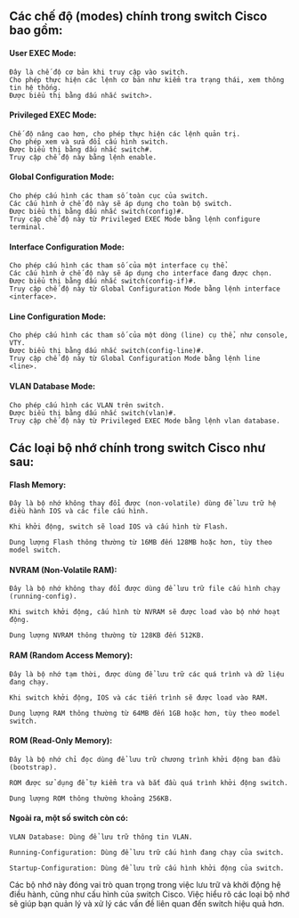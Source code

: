 ## Các chế độ (modes) chính trong switch Cisco bao gồm:

#### User EXEC Mode:

    Đây là chế độ cơ bản khi truy cập vào switch.
    Cho phép thực hiện các lệnh cơ bản như kiểm tra trạng thái, xem thông tin hệ thống.
    Được biểu thị bằng dấu nhắc switch>.

#### Privileged EXEC Mode:

    Chế độ nâng cao hơn, cho phép thực hiện các lệnh quản trị.
    Cho phép xem và sửa đổi cấu hình switch.
    Được biểu thị bằng dấu nhắc switch#.
    Truy cập chế độ này bằng lệnh enable.

#### Global Configuration Mode:

    Cho phép cấu hình các tham số toàn cục của switch.
    Các cấu hình ở chế độ này sẽ áp dụng cho toàn bộ switch.
    Được biểu thị bằng dấu nhắc switch(config)#.
    Truy cập chế độ này từ Privileged EXEC Mode bằng lệnh configure terminal.

#### Interface Configuration Mode:
 
    Cho phép cấu hình các tham số của một interface cụ thể.
    Các cấu hình ở chế độ này sẽ áp dụng cho interface đang được chọn.
    Được biểu thị bằng dấu nhắc switch(config-if)#.
    Truy cập chế độ này từ Global Configuration Mode bằng lệnh interface <interface>.

#### Line Configuration Mode:

    Cho phép cấu hình các tham số của một dòng (line) cụ thể, như console, VTY.
    Được biểu thị bằng dấu nhắc switch(config-line)#.
    Truy cập chế độ này từ Global Configuration Mode bằng lệnh line <line>.

#### VLAN Database Mode:

    Cho phép cấu hình các VLAN trên switch.
    Được biểu thị bằng dấu nhắc switch(vlan)#.
    Truy cập chế độ này từ Privileged EXEC Mode bằng lệnh vlan database.

## Các loại bộ nhớ chính trong switch Cisco như sau:

#### Flash Memory:

    Đây là bộ nhớ không thay đổi được (non-volatile) dùng để lưu trữ hệ điều hành IOS và các file cấu hình.

    Khi khởi động, switch sẽ load IOS và cấu hình từ Flash.

    Dung lượng Flash thông thường từ 16MB đến 128MB hoặc hơn, tùy theo model switch.

#### NVRAM (Non-Volatile RAM):

    Đây là bộ nhớ không thay đổi được dùng để lưu trữ file cấu hình chạy (running-config).

    Khi switch khởi động, cấu hình từ NVRAM sẽ được load vào bộ nhớ hoạt động.

    Dung lượng NVRAM thông thường từ 128KB đến 512KB.

#### RAM (Random Access Memory):

    Đây là bộ nhớ tạm thời, được dùng để lưu trữ các quá trình và dữ liệu đang chạy.

    Khi switch khởi động, IOS và các tiến trình sẽ được load vào RAM.

    Dung lượng RAM thông thường từ 64MB đến 1GB hoặc hơn, tùy theo model switch.

#### ROM (Read-Only Memory):

    Đây là bộ nhớ chỉ đọc dùng để lưu trữ chương trình khởi động ban đầu (bootstrap).

    ROM được sử dụng để tự kiểm tra và bắt đầu quá trình khởi động switch.

    Dung lượng ROM thông thường khoảng 256KB.

#### Ngoài ra, một số switch còn có:

    VLAN Database: Dùng để lưu trữ thông tin VLAN.

    Running-Configuration: Dùng để lưu trữ cấu hình đang chạy của switch.

    Startup-Configuration: Dùng để lưu trữ cấu hình khởi động của switch.

  Các bộ nhớ này đóng vai trò quan trọng trong việc lưu trữ và khởi động hệ điều hành, cũng như cấu hình của switch Cisco. Việc hiểu rõ các loại bộ nhớ sẽ giúp bạn quản lý và xử lý các vấn đề liên quan đến switch hiệu quả hơn.